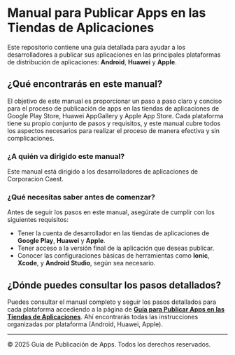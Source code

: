 # Manual para Publicar Apps en las Tiendas de Aplicaciones

Este repositorio contiene una guía detallada para ayudar a los desarrolladores a publicar sus aplicaciones en las principales plataformas de distribución de aplicaciones: **Android**, **Huawei** y **Apple**.

## ¿Qué encontrarás en este manual?

El objetivo de este manual es proporcionar un paso a paso claro y conciso para el proceso de publicación de apps en las tiendas de aplicaciones de Google Play Store, Huawei AppGallery y Apple App Store. Cada plataforma tiene su propio conjunto de pasos y requisitos, y este manual cubre todos los aspectos necesarios para realizar el proceso de manera efectiva y sin complicaciones.

### ¿A quién va dirigido este manual?

Este manual está dirigido a los desarrolladores de aplicaciones de Corporacion Caest.

### ¿Qué necesitas saber antes de comenzar?

Antes de seguir los pasos en este manual, asegúrate de cumplir con los siguientes requisitos:

- Tener la cuenta de desarrollador en las tiendas de aplicaciones de **Google Play**, **Huawei** y **Apple**.
- Tener acceso a la versión final de la aplicación que deseas publicar.
- Conocer las configuraciones básicas de herramientas como **Ionic**, **Xcode**, y **Android Studio**, según sea necesario.

## ¿Dónde puedes consultar los pasos detallados?

Puedes consultar el manual completo y seguir los pasos detallados para cada plataforma accediendo a la página de **[Guía para Publicar Apps en las Tiendas de Aplicaciones](https://corporacioncaest.github.io/manual-publicacion-efast-app/)**. Ahí encontrarás todas las instrucciones organizadas por plataforma (Android, Huawei, Apple).

---

© 2025 Guía de Publicación de Apps. Todos los derechos reservados.
